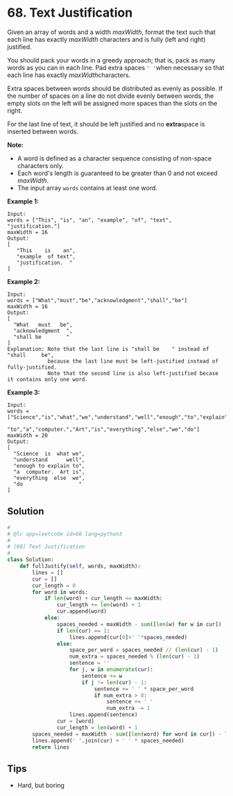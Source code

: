 # 68. Text Justification



Given an array of words and a width *maxWidth*, format the text such that each line has exactly *maxWidth* characters and is fully (left and right) justified.

You should pack your words in a greedy approach; that is, pack as many words as you can in each line. Pad extra spaces `' '`when necessary so that each line has exactly *maxWidth*characters.

Extra spaces between words should be distributed as evenly as possible. If the number of spaces on a line do not divide evenly between words, the empty slots on the left will be assigned more spaces than the slots on the right.

For the last line of text, it should be left justified and no **extra**space is inserted between words.

**Note:**

- A word is defined as a character sequence consisting of non-space characters only.
- Each word's length is guaranteed to be greater than 0 and not exceed *maxWidth*.
- The input array `words` contains at least one word.

**Example 1:**

```
Input:
words = ["This", "is", "an", "example", "of", "text", "justification."]
maxWidth = 16
Output:
[
   "This    is    an",
   "example  of text",
   "justification.  "
]
```

**Example 2:**

```
Input:
words = ["What","must","be","acknowledgment","shall","be"]
maxWidth = 16
Output:
[
  "What   must   be",
  "acknowledgment  ",
  "shall be        "
]
Explanation: Note that the last line is "shall be    " instead of "shall     be",
             because the last line must be left-justified instead of fully-justified.
             Note that the second line is also left-justified becase it contains only one word.
```

**Example 3:**

```
Input:
words = ["Science","is","what","we","understand","well","enough","to","explain",
         "to","a","computer.","Art","is","everything","else","we","do"]
maxWidth = 20
Output:
[
  "Science  is  what we",
  "understand      well",
  "enough to explain to",
  "a  computer.  Art is",
  "everything  else  we",
  "do                  "
]
```





## Solution



```python
#
# @lc app=leetcode id=68 lang=python3
#
# [68] Text Justification
#
class Solution:
    def fullJustify(self, words, maxWidth):
        lines = []
        cur = []
        cur_length = 0
        for word in words:
            if len(word) + cur_length <= maxWidth:
                cur_length += len(word) + 1
                cur.append(word)
            else:
                spaces_needed = maxWidth - sum([len(w) for w in cur])
                if len(cur) == 1:
                    lines.append(cur[0]+' '*spaces_needed)
                else:
                    space_per_word = spaces_needed // (len(cur) - 1)
                    num_extra = spaces_needed % (len(cur) - 1)
                    sentence = ''
                    for j, w in enumerate(cur):
                        sentence += w
                        if j != len(cur) - 1:
                            sentence += ' ' * space_per_word
                            if num_extra > 0:
                                sentence += ' '
                                num_extra -= 1
                    lines.append(sentence)
                cur = [word]
                cur_length = len(word) + 1
        spaces_needed = maxWidth - sum([len(word) for word in cur]) - len(cur) + 1
        lines.append(' '.join(cur) + ' ' * spaces_needed)
        return lines

```





## Tips



- Hard, but boring